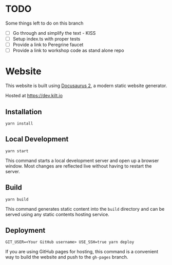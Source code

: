 # TODO

Some things left to do on this branch
- [ ] Go through and simplify the text - KISS
- [ ] Setup index.ts with proper tests
- [ ] Provide a link to Peregrine faucet
- [ ] Provide a link to workshop code as stand alone repo

# Website

This website is built using [Docusaurus 2](https://v2.docusaurus.io/), a modern static website generator.

Hosted at https://dev.kilt.io

## Installation

```console
yarn install
```

## Local Development

```console
yarn start
```

This command starts a local development server and open up a browser window. Most changes are reflected live without having to restart the server.

## Build

```console
yarn build
```

This command generates static content into the `build` directory and can be served using any static contents hosting service.

## Deployment

```console
GIT_USER=<Your GitHub username> USE_SSH=true yarn deploy
```

If you are using GitHub pages for hosting, this command is a convenient way to build the website and push to the `gh-pages` branch.
